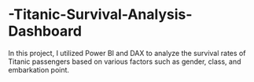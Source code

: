 # -Titanic-Survival-Analysis-Dashboard
In this project, I utilized Power BI and DAX to analyze the survival rates of Titanic passengers based on various factors such as gender, class, and embarkation point.
